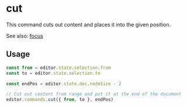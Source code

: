# cut
This command cuts out content and places it into the given position.

See also: [focus](/api/commands/cut)

## Usage
```js
const from = editor.state.selection.from
const to = editor.state.selection.to

const endPos = editor.state.doc.nodeSize - 2

// Cut out content from range and put it at the end of the document
editor.commands.cut({ from, to }, endPos)
```

